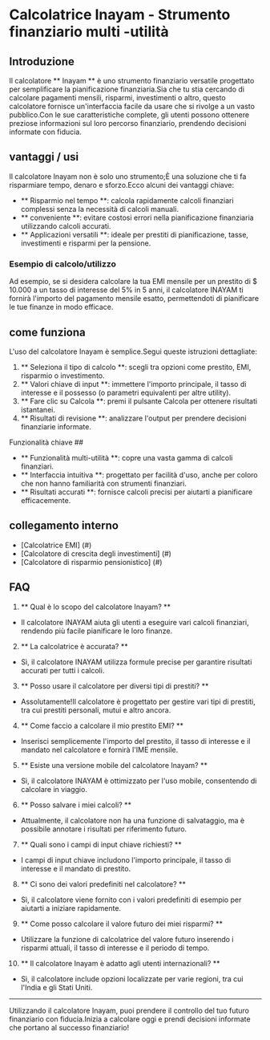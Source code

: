 # Calcolatrice Inayam - Strumento finanziario multi -utilità

## Introduzione
Il calcolatore ** Inayam ** è uno strumento finanziario versatile progettato per semplificare la pianificazione finanziaria.Sia che tu stia cercando di calcolare pagamenti mensili, risparmi, investimenti o altro, questo calcolatore fornisce un'interfaccia facile da usare che si rivolge a un vasto pubblico.Con le sue caratteristiche complete, gli utenti possono ottenere preziose informazioni sul loro percorso finanziario, prendendo decisioni informate con fiducia.

## vantaggi / usi
Il calcolatore Inayam non è solo uno strumento;È una soluzione che ti fa risparmiare tempo, denaro e sforzo.Ecco alcuni dei vantaggi chiave:
- ** Risparmio nel tempo **: calcola rapidamente calcoli finanziari complessi senza la necessità di calcoli manuali.
- ** conveniente **: evitare costosi errori nella pianificazione finanziaria utilizzando calcoli accurati.
- ** Applicazioni versatili **: ideale per prestiti di pianificazione, tasse, investimenti e risparmi per la pensione.

### Esempio di calcolo/utilizzo
Ad esempio, se si desidera calcolare la tua EMI mensile per un prestito di $ 10.000 a un tasso di interesse del 5% in 5 anni, il calcolatore INAYAM ti fornirà l'importo del pagamento mensile esatto, permettendoti di pianificare le tue finanze in modo efficace.

## come funziona
L'uso del calcolatore Inayam è semplice.Segui queste istruzioni dettagliate:
1. ** Seleziona il tipo di calcolo **: scegli tra opzioni come prestito, EMI, risparmio o investimento.
2. ** Valori chiave di input **: immettere l'importo principale, il tasso di interesse e il possesso (o parametri equivalenti per altre utility).
3. ** Fare clic su Calcola **: premi il pulsante Calcola per ottenere risultati istantanei.
4. ** Risultati di revisione **: analizzare l'output per prendere decisioni finanziarie informate.

Funzionalità chiave ##
- ** Funzionalità multi-utilità **: copre una vasta gamma di calcoli finanziari.
- ** Interfaccia intuitiva **: progettato per facilità d'uso, anche per coloro che non hanno familiarità con strumenti finanziari.
- ** Risultati accurati **: fornisce calcoli precisi per aiutarti a pianificare efficacemente.

## collegamento interno
- [Calcolatrice EMI] (#)
- [Calcolatore di crescita degli investimenti] (#)
- [Calcolatore di risparmio pensionistico] (#)

## FAQ

1. ** Qual è lo scopo del calcolatore Inayam? **
- Il calcolatore INAYAM aiuta gli utenti a eseguire vari calcoli finanziari, rendendo più facile pianificare le loro finanze.

2. ** La calcolatrice è accurata? **
- Sì, il calcolatore INAYAM utilizza formule precise per garantire risultati accurati per tutti i calcoli.

3. ** Posso usare il calcolatore per diversi tipi di prestiti? **
- Assolutamente!Il calcolatore è progettato per gestire vari tipi di prestiti, tra cui prestiti personali, mutui e altro ancora.

4. ** Come faccio a calcolare il mio prestito EMI? **
- Inserisci semplicemente l'importo del prestito, il tasso di interesse e il mandato nel calcolatore e fornirà l'IME mensile.

5. ** Esiste una versione mobile del calcolatore Inayam? **
- Sì, il calcolatore INAYAM è ottimizzato per l'uso mobile, consentendo di calcolare in viaggio.

6. ** Posso salvare i miei calcoli? **
- Attualmente, il calcolatore non ha una funzione di salvataggio, ma è possibile annotare i risultati per riferimento futuro.

7. ** Quali sono i campi di input chiave richiesti? **
- I campi di input chiave includono l'importo principale, il tasso di interesse e il mandato di prestito.

8. ** Ci sono dei valori predefiniti nel calcolatore? **
- Sì, il calcolatore viene fornito con i valori predefiniti di esempio per aiutarti a iniziare rapidamente.

9. ** Come posso calcolare il valore futuro dei miei risparmi? **
- Utilizzare la funzione di calcolatrice del valore futuro inserendo i risparmi attuali, il tasso di interesse e il periodo di tempo.

10. ** Il calcolatore Inayam è adatto agli utenti internazionali? **
- Sì, il calcolatore include opzioni localizzate per varie regioni, tra cui l'India e gli Stati Uniti.

---

Utilizzando il calcolatore Inayam, puoi prendere il controllo del tuo futuro finanziario con fiducia.Inizia a calcolare oggi e prendi decisioni informate che portano al successo finanziario!